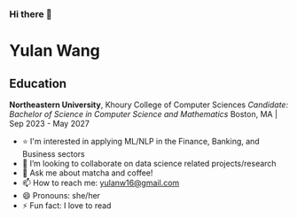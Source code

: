 ### Hi there 👋

# Yulan Wang
## Education
**Northeastern University**, Khoury College of Computer Sciences
*Candidate: Bachelor of Science in Computer Science and Mathematics*
Boston, MA | Sep 2023 - May 2027

- ⭐ I'm interested in applying ML/NLP in the Finance, Banking, and Business sectors
- 👯 I’m looking to collaborate on data science related projects/research
- 💬 Ask me about matcha and coffee!
- 📫 How to reach me: yulanw16@gmail.com
- 😄 Pronouns: she/her
- ⚡ Fun fact: I love to read
